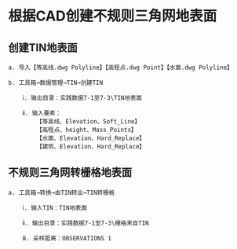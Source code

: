 # 根据CAD创建不规则三角网地表面

## 创建TIN地表面

    a. 导入【等高线.dwg Polyline】【高程点.dwg Point】【水面.dwg Polyline】

    b. 工具箱→数据管理→TIN→创建TIN

        ⅰ. 输出目录：实践数据7-1至7-3\TIN地表面

        ⅱ. 输入要素：
            【等高线、Elevation、Soft_Line】
            【高程点、height、Mass_Points】
            【水面、Elevation、Hard_Replace】
            【建筑、Elevation、Hard_Replace】

## 不规则三角网转栅格地表面

    a. 工具箱→转换→由TIN转出→TIN转栅格

        ⅰ. 输入TIN：TIN地表面

        ⅱ. 输出目录：实践数据7-1至7-3\栅格来自TIN

        ⅲ. 采样距离：OBSERVATIONS 1
